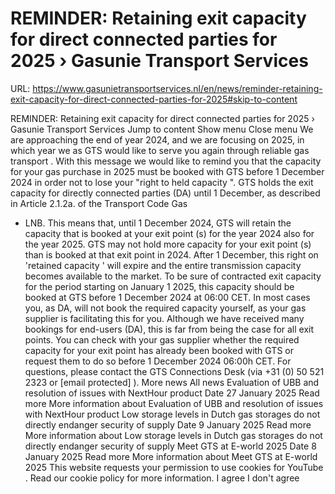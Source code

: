# REMINDER: Retaining exit capacity for direct connected parties for 2025 › Gasunie Transport Services

URL: https://www.gasunietransportservices.nl/en/news/reminder-retaining-exit-capacity-for-direct-connected-parties-for-2025#skip-to-content

REMINDER: Retaining exit capacity for direct connected parties for 2025 › Gasunie Transport Services
Jump to content
Show menu
Close menu
We are approaching the end of year 2024, and we are focusing on 2025, in which year we as
GTS
would like to serve you again through reliable
gas
transport
.
With this message we would like to remind you that the
capacity
for your
gas
purchase in 2025 must be booked with
GTS
before 1 December 2024 in order not to lose your "right to held
capacity
".
GTS
holds the
exit capacity
for directly connected parties (DA) until 1 December, as described in Article 2.1.2a. of the Transport Code
Gas
- LNB. This means that, until 1 December 2024,
GTS
will retain the
capacity
that is booked at your
exit point
(s) for the year 2024 also for the year 2025.
GTS
may not hold more
capacity
for your
exit point
(s) than is booked at that
exit point
in 2024. After 1 December, this right on 'retained
capacity
' will expire and the entire
transmission capacity
becomes available to the market.
To be sure of contracted
exit capacity
for the period starting on January 1 2025, this
capacity
should be booked at
GTS
before 1 December 2024 at 06:00 CET. In most cases you, as DA, will not book the required
capacity
yourself, as your
gas
supplier
is facilitating this for you. Although we have received many bookings for end-users (DA), this is far from being the case for all exit points. You can check with your
gas
supplier
whether the required
capacity
for your
exit point
has already been booked with
GTS
or request them to do so before 1 December 2024 06:00h CET.
For questions, please contact the
GTS
Connections Desk (via +31 (0) 50 521 2323 or
[email protected]
).
More news
All news
Evaluation of UBB and resolution of issues with NextHour product
Date
27 January 2025
Read more
More information about Evaluation of UBB and resolution of issues with NextHour product
Low storage levels in Dutch gas storages do not directly endanger security of supply
Date
9 January 2025
Read more
More information about Low storage levels in Dutch gas storages do not directly endanger security of supply
Meet GTS at E-world 2025
Date
8 January 2025
Read more
More information about Meet GTS at E-world 2025
This website requests your permission to use cookies for
YouTube
. Read our
cookie policy
for more information.
I agree
I don't agree